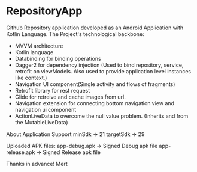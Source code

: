 # RepositoryApp
Github Repository application developed as an Android Application with Kotlin Language.
The Project's technological backbone:
* MVVM architecture
* Kotlin language
* Databinding for binding operations
* Dagger2 for dependency injection
 (Used to bind repository, service, retrofit on viewModels. Also used to provide application level instances like context.)
* Navigation UI component(Single activity and flows of fragments)
* Retrofit library for rest request
* Glide for retreive and cache images from url.
* Navigation extension for connecting bottom navigation view and navigation ui component
* ActionLiveData to overcome the null value problem. (Inherits and from the MutableLiveData)


About Application Support
minSdk -> 21
targetSdk -> 29

Uploaded APK files:
app-debug.apk -> Signed Debug apk file
app-release.apk -> Signed Release apk file


Thanks in advance!
Mert
